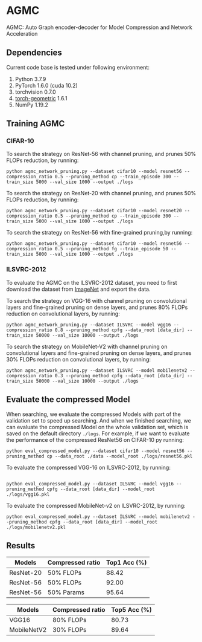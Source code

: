 # AGMC
AGMC: Auto Graph encoder-decoder for Model Compression and Network Acceleration

## Dependencies

Current code base is tested under following environment:

1. Python   3.7.9 
2. PyTorch  1.6.0 (cuda 10.2)
3. torchvision 0.7.0
4. [torch-geometric](https://pytorch-geometric.readthedocs.io/en/latest/notes/installation.html#) 1.6.1
5. NumPy 1.19.2 

## Training AGMC

### CIFAR-10
  To search the strategy on ResNet-56 with channel pruning, and prunes 50% FLOPs reduction, by running:   
  ```
python agmc_network_pruning.py --dataset cifar10 --model resnet56 --compression_ratio 0.5 --pruning_method cp --train_episode 300 --train_size 5000 --val_size 1000 --output ./logs
   ```
  To search the strategy on ResNet-20 with channel pruning, and prunes 50% FLOPs reduction, by running:   
```
python agmc_network_pruning.py --dataset cifar10 --model resnet20 --compression_ratio 0.5 --pruning_method cp --train_episode 300 --train_size 5000 --val_size 1000 --output ./logs
```
   To search the strategy on ResNet-56 with fine-grained pruning,by running:
   ```
python agmc_network_pruning.py --dataset cifar10 --model resnet56 --compression_ratio 0.5 --pruning_method fg --train_episode 50 --train_size 5000 --val_size 1000 --output ./logs
   ```


### ILSVRC-2012
To evaluate the AGMC on the ILSVRC-2012 dataset, you need to first download the dataset from [ImageNet](http://www.image-net.org/download-images) and export the data.

To search the strategy on VGG-16 with channel pruning on convolutional layers and fine-grained pruning on dense layers, and prunes 80% FLOPs reduction on convolutional layers, by running:

   ```
python agmc_network_pruning.py --dataset ILSVRC --model vgg16 --compression_ratio 0.8 --pruning_method cpfg --data_root [data_dir] --train_size 50000 --val_size 10000 --output ./logs
   ```
To search the strategy on MobileNet-V2 with channel pruning on convolutional layers and fine-grained pruning on dense layers, and prunes 30% FLOPs reduction on convolutional layers, by running:
   ```
python agmc_network_pruning.py --dataset ILSVRC --model mobilenetv2 --compression_ratio 0.3 --pruning_method cpfg --data_root [data_dir] --train_size 50000 --val_size 10000 --output ./logs
   ```
## Evaluate the compressed Model
When searching, we evaluate the compressed Models with part of the validation set to speed up searching. And when we finished searching, we can evaluate the compressed Model on the whole validation set, which is saved on the default directory ```./logs```. 
For example, if we want to evaluate the performance of the compressed ResNet56 on CIFAR-10 py running:
   ```
python eval_compressed_model.py --dataset cifar10 --model resnet56 --pruning_method cp --data_root ./data --model_root ./logs/resnet56.pkl
   ```
To evaluate the compressed VGG-16 on ILSVRC-2012, by running:
```

python eval_compressed_model.py --dataset ILSVRC --model vgg16 --pruning_method cpfg --data_root [data_dir] --model_root ./logs/vgg16.pkl
```
To evaluate the compressed MobileNet-v2 on ILSVRC-2012, by running:

```
python eval_compressed_model.py --dataset ILSVRC --model mobilenetv2 --pruning_method cpfg --data_root [data_dir] --model_root ./logs/mobilenetv2.pkl
```
## Results
| Models                   | Compressed ratio | Top1 Acc (%) |
| ------------------------ | ------------     | ------------ |
| ResNet-20                | 50% FLOPs        | 88.42        |
| ResNet-56                | 50% FLOPs        | 92.00         |
| ResNet-56                | 50% Params       | 95.64        |

| Models                   | Compressed ratio | Top5 Acc (%) |
| ------------------------ | ------------     | ------------ |
| VGG16                    | 80% FLOPs        | 80.73         |
| MobileNetV2              | 30% FLOPs        | 89.64       |


